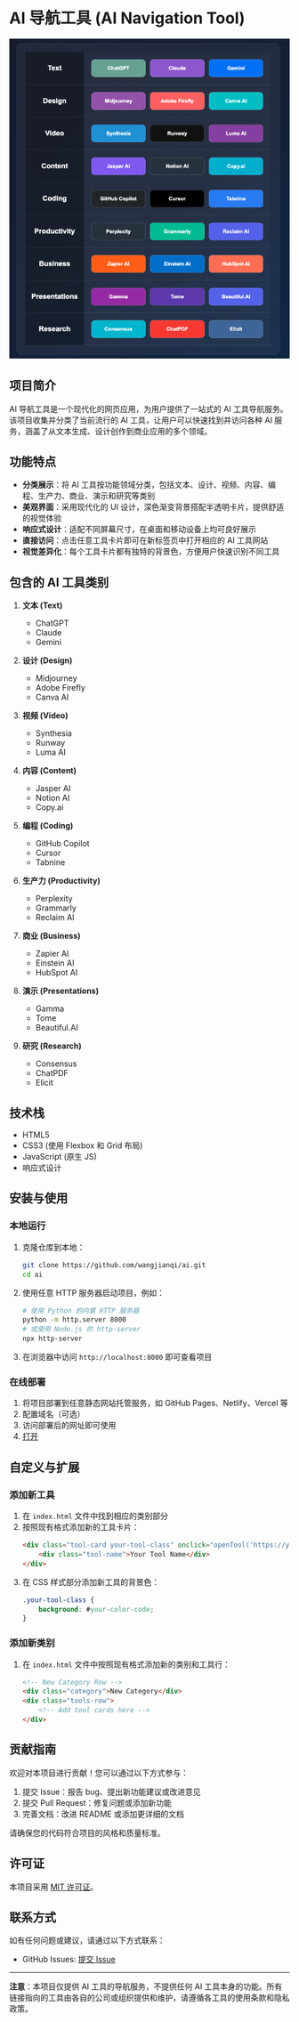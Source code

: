 # AI 导航工具 (AI Navigation Tool)

![AI 导航工具截图](ai-nav.png)

## 项目简介

AI 导航工具是一个现代化的网页应用，为用户提供了一站式的 AI 工具导航服务。该项目收集并分类了当前流行的 AI 工具，让用户可以快速找到并访问各种
AI 服务，涵盖了从文本生成、设计创作到商业应用的多个领域。

## 功能特点

- **分类展示**：将 AI 工具按功能领域分类，包括文本、设计、视频、内容、编程、生产力、商业、演示和研究等类别
- **美观界面**：采用现代化的 UI 设计，深色渐变背景搭配半透明卡片，提供舒适的视觉体验
- **响应式设计**：适配不同屏幕尺寸，在桌面和移动设备上均可良好展示
- **直接访问**：点击任意工具卡片即可在新标签页中打开相应的 AI 工具网站
- **视觉差异化**：每个工具卡片都有独特的背景色，方便用户快速识别不同工具

## 包含的 AI 工具类别

1. **文本 (Text)**
    - ChatGPT
    - Claude
    - Gemini

2. **设计 (Design)**
    - Midjourney
    - Adobe Firefly
    - Canva AI

3. **视频 (Video)**
    - Synthesia
    - Runway
    - Luma AI

4. **内容 (Content)**
    - Jasper AI
    - Notion AI
    - Copy.ai

5. **编程 (Coding)**
    - GitHub Copilot
    - Cursor
    - Tabnine

6. **生产力 (Productivity)**
    - Perplexity
    - Grammarly
    - Reclaim AI

7. **商业 (Business)**
    - Zapier AI
    - Einstein AI
    - HubSpot AI

8. **演示 (Presentations)**
    - Gamma
    - Tome
    - Beautiful.AI

9. **研究 (Research)**
    - Consensus
    - ChatPDF
    - Elicit

## 技术栈

- HTML5
- CSS3 (使用 Flexbox 和 Grid 布局)
- JavaScript (原生 JS)
- 响应式设计

## 安装与使用

### 本地运行

1. 克隆仓库到本地：
   ```bash
   git clone https://github.com/wangjianqi/ai.git
   cd ai
   ```

2. 使用任意 HTTP 服务器启动项目，例如：
   ```bash
   # 使用 Python 的内置 HTTP 服务器
   python -m http.server 8000
   # 或使用 Node.js 的 http-server
   npx http-server
   ```

3. 在浏览器中访问 `http://localhost:8000` 即可查看项目

### 在线部署

1. 将项目部署到任意静态网站托管服务，如 GitHub Pages、Netlify、Vercel 等
2. 配置域名（可选）
3. 访问部署后的网址即可使用
4. [打开](https://wangjianqi.github.io/ai/)

## 自定义与扩展

### 添加新工具

1. 在 `index.html` 文件中找到相应的类别部分
2. 按照现有格式添加新的工具卡片：
   ```html
   <div class="tool-card your-tool-class" onclick="openTool('https://your-tool-url.com')">
       <div class="tool-name">Your Tool Name</div>
   </div>
   ```
3. 在 CSS 样式部分添加新工具的背景色：
   ```css
   .your-tool-class {
       background: #your-color-code;
   }
   ```

### 添加新类别

1. 在 `index.html` 文件中按照现有格式添加新的类别和工具行：
   ```html
   <!-- New Category Row -->
   <div class="category">New Category</div>
   <div class="tools-row">
       <!-- Add tool cards here -->
   </div>
   ```

## 贡献指南

欢迎对本项目进行贡献！您可以通过以下方式参与：

1. 提交 Issue：报告 bug、提出新功能建议或改进意见
2. 提交 Pull Request：修复问题或添加新功能
3. 完善文档：改进 README 或添加更详细的文档

请确保您的代码符合项目的风格和质量标准。

## 许可证

本项目采用 [MIT 许可证](LICENSE)。

## 联系方式

如有任何问题或建议，请通过以下方式联系：

- GitHub Issues: [提交 Issue](https://github.com/wangjianqi/ai/issues)

---

**注意**：本项目仅提供 AI 工具的导航服务，不提供任何 AI 工具本身的功能。所有链接指向的工具由各自的公司或组织提供和维护，请遵循各工具的使用条款和隐私政策。
